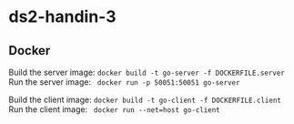# ds2-handin-3

## Docker

Build the server image: `` docker build -t go-server -f DOCKERFILE.server ``
Run the server image: `` docker run -p 50051:50051 go-server``


Build the client image: `` docker build -t go-client -f DOCKERFILE.client ``
Run the client image: `` docker run --net=host go-client``
